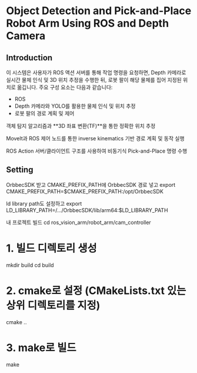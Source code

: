 # Object Detection and Pick-and-Place Robot Arm Using ROS and Depth Camera
## Introduction
이 시스템은 사용자가 ROS 액션 서버를 통해 작업 명령을 요청하면, Depth 카메라로 실시간 물체 인식 및 3D 위치 추정을 수행한 뒤, 로봇 팔이 해당 물체를 집어 지정된 위치로 옮깁니다.
주요 구성 요소는 다음과 같습니다:

- ROS 
- Depth 카메라와 YOLO를 활용한 물체 인식 및 위치 추정
- 로봇 팔의 경로 계획 및 제어


객체 탐지 알고리즘과 **3D 좌표 변환(TF)**을 통한 정확한 위치 추정

MoveIt과 ROS 제어 노드를 통한 inverse kinematics 기반 경로 계획 및 동작 실행

ROS Action 서버/클라이언트 구조를 사용하여 비동기식 Pick-and-Place 명령 수행

## Setting
OrbbecSDK 받고
CMAKE_PREFIX_PATH에 OrbbecSDK 경로 넣고
export CMAKE_PREFIX_PATH=$CMAKE_PREFIX_PATH:/opt/OrbbecSDK

ld library path도 설정하고
export LD_LIBRARY_PATH=/.../OrbbecSDK/lib/arm64:$LD_LIBRARY_PATH

내 프로젝트 빌드
cd ros_vision_arm/robot_arm/cam_controller
# 1. 빌드 디렉토리 생성
mkdir build
cd build

# 2. cmake로 설정 (CMakeLists.txt 있는 상위 디렉토리를 지정)
cmake ..

# 3. make로 빌드
make
